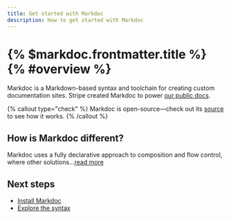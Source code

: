 ```yaml
---
title: Get started with Markdoc
description: How to get started with Markdoc
---
```


# {% $markdoc.frontmatter.title %} {% #overview %}

Markdoc is a Markdown-based syntax and toolchain for creating custom documentation sites. Stripe created Markdoc to power [our public docs](http://stripe.com/docs).

{% callout type="check" %}
Markdoc is open-source—check out its [source](http://github.com/markdoc/markdoc) to see how it works.
{% /callout %}

## How is Markdoc different?

Markdoc uses a fully declarative approach to composition and flow control, where other solutions…[read more](/docs/overview)

## Next steps
- [Install Markdoc](/docs/getting-started)
- [Explore the syntax](/docs/syntax)